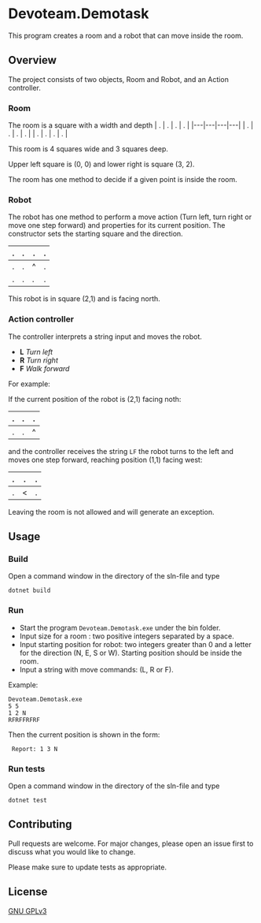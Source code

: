 # Devoteam.Demotask

This program creates a room and a robot that can move inside the room.

## Overview

The project consists of two objects, Room and Robot, and an Action controller.

### Room

The room is a square with a width and depth
| . | . | . | . |
|---|---|---|---|
| . | . | . | . |
| . | . | . | . |

This room is 4 squares wide and 3 squares deep. 

Upper left square is (0, 0) and lower right is square (3, 2). 

The room has one method to decide if a given point is inside the room.

### Robot
The robot has one method to perform a move action (Turn left, turn right or move one step forward) and properties for its current position. 
The constructor sets the starting square and the direction. 

| . | . | . | . |
|---|---|---|---|
| . | . | ^ | . |
| . | . | . | . |

This robot is in square (2,1) and is facing north.

### Action controller

The controller interprets a string input and moves the robot.
 * **L** *Turn left*
 * **R** *Turn right*
 * **F** *Walk forward*

For example:

If the current position of the robot is (2,1) facing noth:

| .  | .  | .  |
|--- |--- |--- |
| .  | .  | ^  |

and the controller receives the string ```LF``` the robot turns to the left and moves one step forward, reaching position (1,1) facing west:

| .  | .  | .  |
|--- |--- |--- |
| .  | <  | .  |

Leaving the room is not allowed and will generate an exception.

## Usage

### Build

Open a command window in the directory of the sln-file and type

    dotnet build

### Run
* Start the program ```Devoteam.Demotask.exe``` under the bin folder.
* Input size for a room : two positive integers separated by a space.
* Input starting position for robot: two integers greater than 0 and a letter for the direction (N, E, S or W). Starting position should be inside the room.
* Input a string with move commands: (L, R or F). 

Example:

    Devoteam.Demotask.exe
    5 5
    1 2 N
    RFRFFRFRF

Then the current position is shown in the form:

     Report: 1 3 N

### Run tests

Open a command window in the directory of the sln-file and type

    dotnet test

## Contributing

Pull requests are welcome. For major changes, please open an issue first
to discuss what you would like to change.

Please make sure to update tests as appropriate.

## License

[GNU GPLv3](https://www.gnu.org/licenses/gpl-3.0.html)
